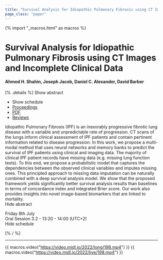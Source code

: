 ```yaml
---
title: "Survival Analysis for Idiopathic Pulmonary Fibrosis using CT Images and Incomplete Clinical Data"
page_class: "paper"
---
```


{% import "_macros.html" as macros %}

# Survival Analysis for Idiopathic Pulmonary Fibrosis using CT Images and Incomplete Clinical Data

#### Ahmed H. Shahin, Joseph Jacob, Daniel C. Alexander, David Barber

[% .details %]
<a class="toggle_visibility" data-selector=".abstract" data-level="3">Show abstract</a>
- <a class="toggle_visibility" data-selector=".schedule" data-level="3">Show schedule</a>
- <a href="">Proceedings</a>
- <a href="https://openreview.net/pdf?id=YWDmiiJ4hYP">PDF</a>
- <a href="https://openreview.net/forum?id=YWDmiiJ4hYP">Reviews</a>

<p>
    <span class="abstract">
        Idiopathic Pulmonary Fibrosis (IPF) is an inexorably progressive fibrotic lung disease with a variable and unpredictable rate of progression. CT scans of the lungs inform clinical assessment of IPF patients and contain pertinent information related to disease progression. In this work, we propose a multi-modal method that uses neural networks and memory banks to predict the survival of IPF patients using clinical and imaging data. The majority of clinical IPF patient records have missing data (e.g. missing lung function tests). To this end, we propose a probabilistic model that captures the dependencies between the observed clinical variables and imputes missing ones. This principled approach to missing data imputation can be naturally combined with a deep survival analysis model. We show that the proposed framework yields significantly better survival analysis results than baselines in terms of concordance index and integrated Brier score. Our work also provides insights into novel image-based biomarkers that are linked to mortality.
        <br>
        <span class="actions"><a class="toggle_visibility" data-level="2">Hide abstract</a></span>
    </span>
</p>

<p>
    <span class="schedule">
        Friday 8th July<br>Oral Session 3.2 - 13:20 - 14:00 (UTC+2)
        <br>
        <span class="actions"><a class="toggle_visibility" data-level="2">Hide schedule</a></span>
    </span>
</p>

[% / %]


---

{{ macros.video("https://video.midl.io/2022/long/198.mp4") }}
{{ macros.video("https://video.midl.io/2022/live/198.mp4") }}